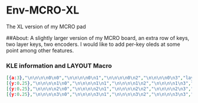 # Env-MCRO-XL
 The XL version of my MCRO pad

##About:
A slightly larger version of my MCRO board, an extra row of keys, two layer keys, two encoders.
I would like to add per-key oleds at some point among other features.

### KLE information and LAYOUT Macro
```json
[{a:3},"\n\n\n\n0\n0","\n\n\n\n0\n1","\n\n\n\n0\n2","\n\n\n\n0\n3","layer\n\n\n\n0\n4"],
[{y:0.25},"\n\n\n\n1\n0","\n\n\n\n1\n1","\n\n\n\n1\n2","\n\n\n\n1\n3","layer\n\n\n\n1\n4"],
[{y:0.25},"\n\n\n\n2\n0","\n\n\n\n2\n1","\n\n\n\n2\n2","\n\n\n\n2\n3","enc\n\n\n\n2\n4"],
[{y:0.25},"\n\n\n\n3\n0","\n\n\n\n3\n1","\n\n\n\n3\n2","\n\n\n\n3\n3","enc\n\n\n\n3\n4"]
```
